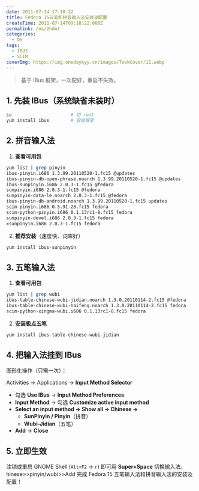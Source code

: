 ```yaml
---
date: 2011-07-14 17:18:22
title: Fedora 15五笔和拼音输入法安装及配置
createTime: 2011-07-14T09:18:22.000Z
permalink: /os/2hdot
categories:
  - OS
tags:
  - IBUS
  - SCIM
coverImg: https://img.onedayxyy.cn/images/TeekCover/11.webp
---
```


> 基于 IBus 框架，一次配好，重启不失效。

## 1. 先装 IBus（系统缺省未装时）
```bash
su -                    # 切 root
yum install ibus        # 安装框架
```

## 2. 拼音输入法
1. **查看可用包**
```bash
yum list | grep pinyin
ibus-pinyin.i686 1.3.99.20110520-1.fc15 @updates
ibus-pinyin-db-open-phrase.noarch 1.3.99.20110520-1.fc15 @updates
ibus-sunpinyin.i686 2.0.3-1.fc15 @fedora
sunpinyin.i686 2.0.3-1.fc15 @fedora
sunpinyin-data-le.noarch 2.0.3-1.fc15 @fedora
ibus-pinyin-db-android.noarch 1.3.99.20110520-1.fc15 updates
scim-pinyin.i686 0.5.91-28.fc15 fedora
scim-python-pinyin.i686 0.1.13rc1-8.fc15 fedora
sunpinyin-devel.i686 2.0.3-1.fc15 fedora
xsunpinyin.i686 2.0.3-1.fc15 fedora
```
2. **推荐安装**（速度快、词库好）
```bash
yum install ibus-sunpinyin
```

## 3. 五笔输入法
1. **查看可用包**
```bash
yum list | grep wubi
ibus-table-chinese-wubi-jidian.noarch 1.3.0.20110114-2.fc15 @fedora
ibus-table-chinese-wubi-haifeng.noarch 1.3.0.20110114-2.fc15 fedora
scim-python-xingma-wubi.i686 0.1.13rc1-8.fc15 fedora
```
2. **安装极点五笔**
```bash
yum install ibus-table-chinese-wubi-jidian
```

## 4. 把输入法挂到 IBus
图形化操作（只需一次）：

Activities → Applications → **Input Method Selector**  
- 勾选 **Use IBus** → **Input Method Preferences**  
- **Input Method** → 勾选 **Customize active input method**  
- **Select an input method → Show all → Chinese →**  
  - **SunPinyin / Pinyin**（拼音）  
  - **Wubi-Jidian**（五笔）  
- **Add** → **Close**

## 5. 立即生效
注销或重启 GNOME Shell (`Alt+F2` → `r`) 即可用 **Super+Space** 切换输入法。hinese>>pinyin/wubi>>Add 完成 Fedora 15 五笔输入法和拼音输入法的安装及配置！
